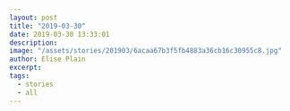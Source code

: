 ```yaml
---
layout: post
title: "2019-03-30"
date: 2019-03-30 13:33:01
description: 
image: "/assets/stories/201903/6acaa67b3f5fb4883a36cb16c30955c8.jpg"
author: Elise Plain
excerpt: 
tags: 
  - stories
  - all
---
```



<p></p>
